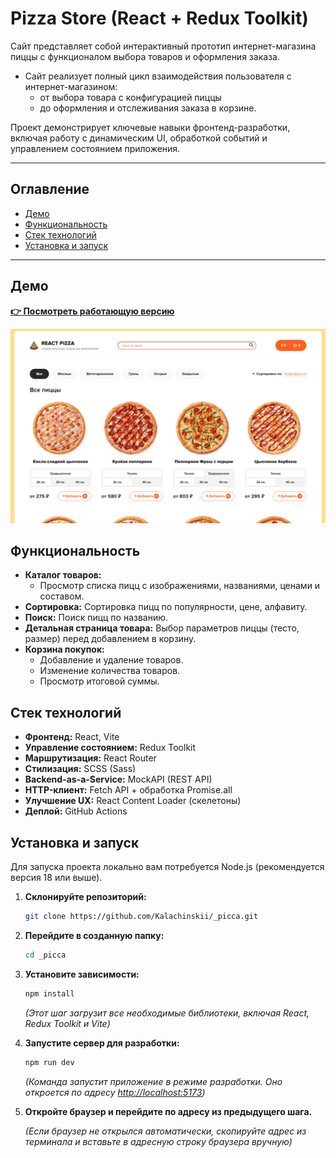 # Pizza Store (React + Redux Toolkit)

Сайт представляет собой интерактивный прототип интернет-магазина пиццы с функционалом выбора товаров и оформления заказа.

- Сайт реализует полный цикл взаимодействия пользователя с интернет-магазином:
  - от выбора товара с конфигурацией пиццы
  - до оформления и отслеживания заказа в корзине.

Проект демонстрирует ключевые навыки фронтенд-разработки, включая работу с динамическим UI, обработкой событий и управлением состоянием приложения.

---

## Оглавление

- [Демо](#демо)
- [Функциональность](#функциональность)
- [Стек технологий](#стек-технологий)
- [Установка и запуск](#установка-и-запуск)

---

## Демо

**[👉 Посмотреть работающую версию](https://kalachinskii.github.io/_picca/)**

![Скриншот Pizza Store](/public/screen.png)

## Функциональность

- **Каталог товаров:**
  - Просмотр списка пицц с изображениями, названиями, ценами и составом.
- **Сортировка:** Сортировка пицц по популярности, цене, алфавиту.
- **Поиск:** Поиск пицц по названию.
- **Детальная страница товара:** Выбор параметров пиццы (тесто, размер) перед добавлением в корзину.
- **Корзина покупок:**
  - Добавление и удаление товаров.
  - Изменение количества товаров.
  - Просмотр итоговой суммы.

## Стек технологий

- **Фронтенд:** React, Vite
- **Управление состоянием:** Redux Toolkit
- **Маршрутизация:** React Router
- **Стилизация:** SCSS (Sass)
- **Backend-as-a-Service:** MockAPI (REST API)
- **HTTP-клиент:** Fetch API + обработка Promise.all
- **Улучшение UX:** React Content Loader (скелетоны)
- **Деплой:** GitHub Actions

## Установка и запуск

Для запуска проекта локально вам потребуется Node.js (рекомендуется версия 18 или выше).

1.  **Склонируйте репозиторий:**

    ```bash
    git clone https://github.com/Kalachinskii/_picca.git
    ```

2.  **Перейдите в созданную папку:**

    ```bash
    cd _picca
    ```

3.  **Установите зависимости:**

    ```bash
    npm install
    ```

    _(Этот шаг загрузит все необходимые библиотеки, включая React, Redux Toolkit и Vite)_

4.  **Запустите сервер для разработки:**

    ```bash
    npm run dev
    ```

    _(Команда запустит приложение в режиме разработки. Оно откроется по адресу [http://localhost:5173](http://localhost:5173))_

5.  **Откройте браузер и перейдите по адресу из предыдущего шага.**

    _(Если браузер не открылся автоматически, скопируйте адрес из терминала и вставьте в адресную строку браузера вручную)_
